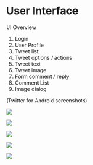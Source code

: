 # User Interface

UI Overview

1. Login
2. User Profile
3. Tweet list
4. Tweet options / actions
5. Tweet text
6. Tweet image
7. Form comment / reply
8. Comment List
9. Image dialog

 (Twitter for Android screenshots)

![](./docs-img/TwitterA.jpg)

![](./docs-img/TwitterB.jpg)

![](./docs-img/TwitterC.jpg)

![](./docs-img/TwitterD.jpg)

![](./docs-img/TwitterE.jpg)